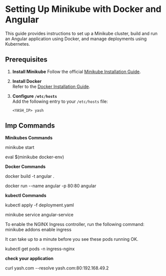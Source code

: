 # Setting Up Minikube with Docker and Angular

This guide provides instructions to set up a Minikube cluster, build and run an Angular application using Docker, and manage deployments using Kubernetes.

## Prerequisites
1. **Install Minikube**
   Follow the official [Minikube Installation Guide](https://minikube.sigs.k8s.io/docs/start/).

2. **Install Docker**  
   Refer to the [Docker Installation Guide](https://docs.docker.com/get-docker/).

3. **Configure `/etc/hosts`**  
   Add the following entry to your `/etc/hosts` file:  
   ```plaintext
   <YASH_IP> yash

## Imp Commands

**Minikubes Commands**

minikube start

eval $(minikube docker-env)

**Docker Commands**

docker build -t angular .

docker run --name angular -p 80:80 angular

**kubectl Commands**

kubectl apply -f deployment.yaml

minikube service angular-service

To enable the NGINX Ingress controller, run the following command:
minikube addons enable ingress

It can take up to a minute before you see these pods running OK.

kubectl get pods -n ingress-nginx

**check your application**

curl yash.com --resolve yash.com:80:192.168.49.2

